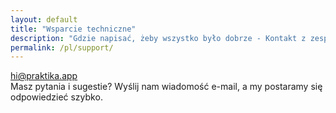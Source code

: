 ```yaml
---
layout: default
title: "Wsparcie techniczne"
description: "Gdzie napisać, żeby wszystko było dobrze - Kontakt z zespołem Praktika"
permalink: /pl/support/
---
```


<div class="main">
  <div class="content">
    <div class="first-screen-wrapper">
      <a href="mailto:hi@praktika.app?subject=Mam pytanie!" class="mailto w-inline-block">
        <div class="contacts-wrapper">hi@praktika.app</div>
      </a>
      <div class="feedback-form-text">
        Masz pytania i sugestie? Wyślij nam wiadomość e-mail, a my postaramy się odpowiedzieć szybko.
      </div>
    </div>
  </div>
</div>